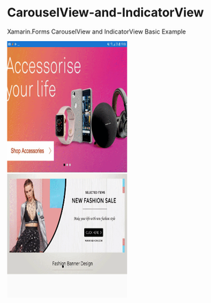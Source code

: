 # CarouselView-and-IndicatorView
Xamarin.Forms CarouselView and IndicatorView Basic Example

<img src="https://github.com/chetanrawat04/CarouselView-and-IndicatorView/blob/master/CarouselViewDemo/CarouselViewDemo/ScreenShot/CarouselView.gif" width="280" height="600">
